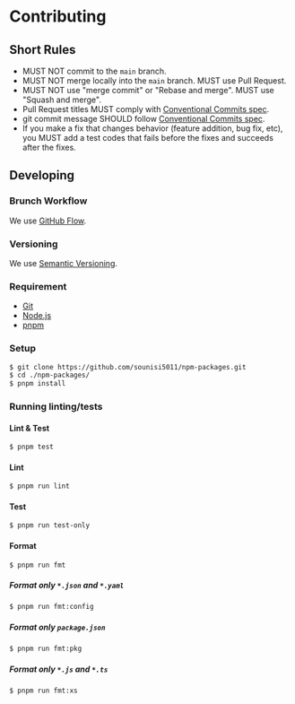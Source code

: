 # Contributing

## Short Rules

* MUST NOT commit to the `main` branch.
* MUST NOT merge locally into the `main` branch. MUST use Pull Request.
* MUST NOT use "merge commit" or "Rebase and merge". MUST use "Squash and merge".
* Pull Request titles MUST comply with [Conventional Commits spec].
* git commit message SHOULD follow [Conventional Commits spec].
* If you make a fix that changes behavior (feature addition, bug fix, etc), you MUST add a test codes that fails before the fixes and succeeds after the fixes.

[Conventional Commits spec]: https://www.conventionalcommits.org/

## Developing

### Brunch Workflow

We use [GitHub Flow](https://guides.github.com/introduction/flow/).

### Versioning

We use [Semantic Versioning](https://semver.org/).

### Requirement

- [Git](https://git-scm.com/)
- [Node.js](https://nodejs.org/)
- [pnpm](https://pnpm.js.org/)

### Setup

```sh
$ git clone https://github.com/sounisi5011/npm-packages.git
$ cd ./npm-packages/
$ pnpm install
```

### Running linting/tests

#### Lint & Test

```sh
$ pnpm test
```

#### Lint

```sh
$ pnpm run lint
```

#### Test

```sh
$ pnpm run test-only
```

#### Format

```sh
$ pnpm run fmt
```

##### Format only `*.json` and `*.yaml`

```sh
$ pnpm run fmt:config
```

##### Format only `package.json`

```sh
$ pnpm run fmt:pkg
```

##### Format only `*.js` and `*.ts`

```sh
$ pnpm run fmt:xs
```
